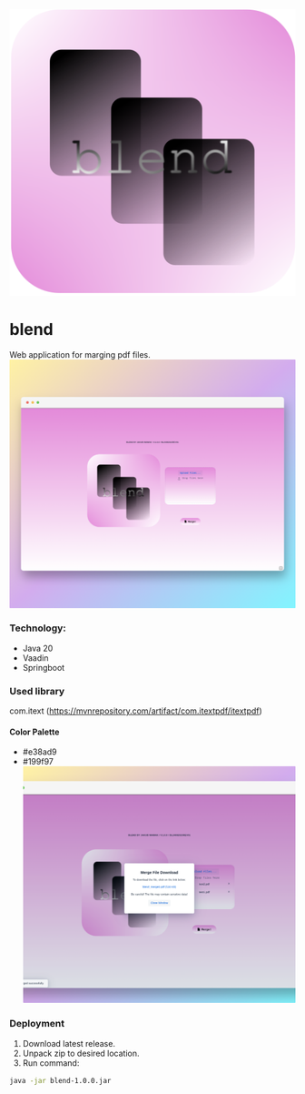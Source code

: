 ![blend_icon](https://github.com/wjakew/blend/blob/master/readme_resources/blend_icon.png)
# blend
Web application for marging pdf files.
![blend_screenshot1](https://github.com/wjakew/blend/blob/master/readme_resources/blend_screenshot1.png)
### Technology:
- Java 20
- Vaadin
- Springboot
### Used library
com.itext (https://mvnrepository.com/artifact/com.itextpdf/itextpdf)
#### Color Palette
- #e38ad9
- #199f97
![blend_screenshot2](https://github.com/wjakew/blend/blob/master/readme_resources/blend_screenshot2.png)
### Deployment
1. Download latest release.
2. Unpack zip to desired location.
3. Run command:
```bash
java -jar blend-1.0.0.jar
```
